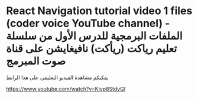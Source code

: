 # React Navigation tutorial video 1 files (coder voice YouTube channel) - الملفات البرمجية للدرس الأول من سلسلة تعليم رياكت (ريأكت) نافيغايشن على قناة صوت المبرمج 

يمكنكم مشاهدة الفيديو التعليمي على هذا الرابط

https://www.youtube.com/watch?v=Kivp8StdvGI

